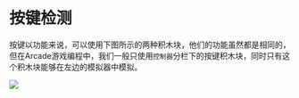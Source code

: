 # 按键检测
  
按键以功能来说，可以使用下图所示的两种积木块，他们的功能虽然都是相同的，但在Arcade游戏编程中，我们一般只使用`控制器`分栏下的按键积木块，同时只有这个积木块能够在左边的模拟器中模拟。  

![](https://s2.ax1x.com/2019/02/18/kceA6U.png)  